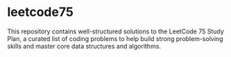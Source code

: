 # leetcode75
This repository contains well-structured solutions to the LeetCode 75 Study Plan, a curated list of coding problems to help build strong problem-solving skills and master core data structures and algorithms.
